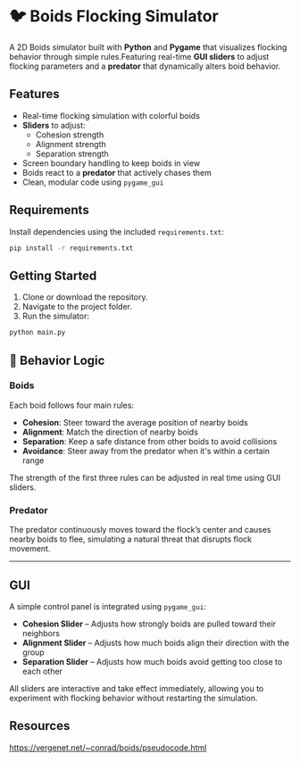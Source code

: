 # 🐦 Boids Flocking Simulator

A 2D Boids simulator built with **Python** and **Pygame** that visualizes flocking behavior through simple rules.Featuring real-time **GUI sliders** to adjust flocking parameters and a **predator** that dynamically alters boid behavior.

## Features

- Real-time flocking simulation with colorful boids  
- **Sliders** to adjust:
  - Cohesion strength  
  - Alignment strength  
  - Separation strength  
- Screen boundary handling to keep boids in view  
- Boids react to a **predator** that actively chases them  
- Clean, modular code using `pygame_gui`

## Requirements

Install dependencies using the included `requirements.txt`:

```bash
pip install -r requirements.txt

```

## Getting Started

1. Clone or download the repository.
2. Navigate to the project folder.
3. Run the simulator:

```bash
python main.py
```
## 🧠 Behavior Logic

### Boids

Each boid follows four main rules:

- **Cohesion**: Steer toward the average position of nearby boids  
- **Alignment**: Match the direction of nearby boids  
- **Separation**: Keep a safe distance from other boids to avoid collisions  
- **Avoidance**: Steer away from the predator when it's within a certain range

The strength of the first three rules can be adjusted in real time using GUI sliders.

### Predator

The predator continuously moves toward the flock’s center and causes nearby boids to flee, simulating a natural threat that disrupts flock movement.

---

## GUI

A simple control panel is integrated using `pygame_gui`:

- **Cohesion Slider** – Adjusts how strongly boids are pulled toward their neighbors  
- **Alignment Slider** – Adjusts how much boids align their direction with the group  
- **Separation Slider** – Adjusts how much boids avoid getting too close to each other

All sliders are interactive and take effect immediately, allowing you to experiment with flocking behavior without restarting the simulation.

## Resources 
https://vergenet.net/~conrad/boids/pseudocode.html




